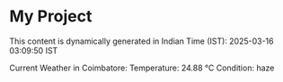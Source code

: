 # My Project

This content is dynamically generated in Indian Time (IST): 2025-03-16 03:09:50 IST


Current Weather in Coimbatore:
Temperature: 24.88 °C
Condition: haze
